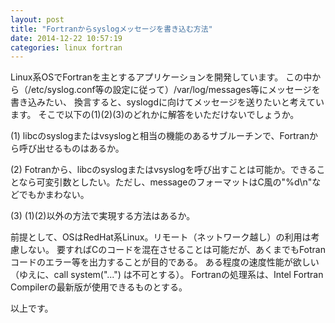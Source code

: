 ```yaml
---
layout: post
title: "Fortranからsyslogメッセージを書き込む方法"
date: 2014-12-22 10:57:19
categories: linux fortran
---
```

<p>Linux系OSでFortranを主とするアプリケーションを開発しています。
この中から（/etc/syslog.conf等の設定に従って）/var/log/messages等にメッセージを書き込みたい、
換言すると、syslogdに向けてメッセージを送りたいと考えています。
そこで以下の(1)(2)(3)のどれかに解答をいただけないでしょうか。</p>

<p>(1) libcのsyslogまたはvsyslogと相当の機能のあるサブルーチンで、Fortranから呼び出せるものはあるか。</p>

<p>(2) Fotranから、libcのsyslogまたはvsyslogを呼び出すことは可能か。できることなら可変引数としたい。ただし、messageのフォーマットはC風の"%d\n"などでもかまわない。</p>

<p>(3) (1)(2)以外の方法で実現する方法はあるか。</p>

<p>前提として、OSはRedHat系Linux。リモート（ネットワーク越し）の利用は考慮しない。
要すればCのコードを混在させることは可能だが、あくまでもFotranコードのエラー等を出力することが目的である。
ある程度の速度性能が欲しい（ゆえに、call system("...") は不可とする）。
Fortranの処理系は、Intel Fortran Compilerの最新版が使用できるものとする。</p>

<p>以上です。</p>
